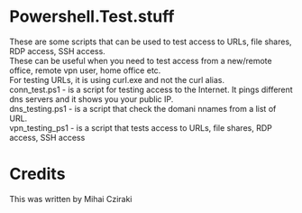# Powershell.Test.stuff

These are some scripts that can be used to test access to URLs, file shares, RDP access, SSH access. 
<br>These can be useful when you need to test access from a new/remote office,
remote vpn user, home office etc.
<br>For testing URLs, it is using curl.exe and not the curl alias.
<br> conn_test.ps1 - is a script for testing access to the Internet. It pings different dns servers and it shows you your public IP.
<br> dns_testing.ps1 - is a script that check the domani nnames from a list of URL.
<br> vpn_testing_ps1 - is a script that tests access to URLs, file shares, RDP access, SSH access



# Credits
This was written by Mihai Cziraki
